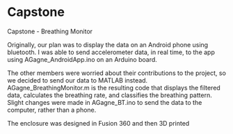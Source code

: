 # Capstone
Capstone - Breathing Monitor


Originally, our plan was to display the data on an Android phone using bluetooth. 
I was able to send accelerometer data, in real time, to the app using 
AGagne_AndroidApp.ino on an Arduino board. 

The other members were worried about their contributions to the project, so we decided to send our data to 
MATLAB instead. AGagne_BreathingMonitor.m is the resulting code that displays the filtered data, calculates the breathing rate, and classifies the breathing pattern. Slight changes were made in AGagne_BT.ino to send the data to the computer, rather than a phone.

The enclosure was designed in Fusion 360 and then 3D printed
